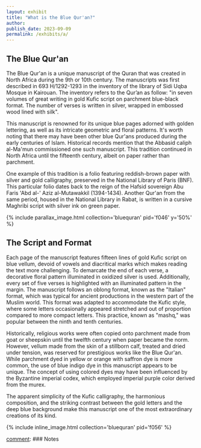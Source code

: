 ```yaml
---
layout: exhibit
title: "What is the Blue Qur'an?"
author: 
publish_date: 2023-09-09
permalink: /exhibits/a/
---
```


## The Blue Qur'an
The Blue Qur'an is a unique manuscript of the Quran that was created in North Africa during the 9th or 10th century. The manuscripts was first described in 693 H/1292-1293 in the inventory of the library of Sidi Uqba Mosque in Kairouan. The inventory refers to the Qur’an as follow: "in seven volumes of great writing in gold Kufic script on parchment blue-black format. The number of verses is written in silver, wrapped in embossed wood lined with silk".

This manuscript is renowned for its unique blue pages adorned with golden lettering, as well as its intricate geometric and floral patterns. It's worth noting that there may have been other blue Qur'ans produced during the early centuries of Islam. Historical records mention that the Abbasid caliph al-Ma'mun commissioned one such manuscript. This tradition continued in North Africa until the fifteenth century, albeit on paper rather than parchment.

One example of this tradition is a folio featuring reddish-brown paper with silver and gold calligraphy, preserved in the National Library of Paris (BNF). This particular folio dates back to the reign of the Hafsid sovereign Abu Faris 'Abd al-' Aziz al-Mutawakkil (1394-1434). Another Qur'an from the same period, housed in the National Library in Rabat, is written in a cursive Maghribi script with silver ink on green paper.

{% include parallax_image.html collection='bluequran' pid='f046' y='50%' %}


## The Script and Format

Each page of the manuscript features fifteen lines of gold Kufic script on blue vellum, devoid of vowels and diacritical marks which makes reading the text more challenging. To demarcate the end of each verse, a decorative floral pattern illuminated in oxidized silver is used. Additionally, every set of five verses is highlighted with an illuminated pattern in the margin. The manuscript follows an oblong format, known as the "Italian" format, which was typical for ancient productions in the western part of the Muslim world. This format was adapted to accommodate the Kufic style, where some letters occasionally appeared stretched and out of proportion compared to more compact letters. This practice, known as "mashq," was popular between the ninth and tenth centuries.

Historically, religious works were often copied onto parchment made from goat or sheepskin until the twelfth century when paper became the norm. However, vellum made from the skin of a stillborn calf, treated and dried under tension, was reserved for prestigious works like the Blue Qur'an. While parchment dyed in yellow or orange with saffron dye is more common, the use of blue indigo dye in this manuscript appears to be unique. The concept of using colored dyes may have been influenced by the Byzantine imperial codex, which employed imperial purple color derived from the murex.

The apparent simplicity of the Kufic calligraphy, the harmonious composition, and the striking contrast between the gold letters and the deep blue background make this manuscript one of the most extraordinary creations of its kind.


{% include inline_image.html collection='bluequran' pid='f056' %}




[comment]: XXX[^1]








[comment]: ---

[comment]: ### Notes

[comment]: [^1]: 

[comment]: [^2]: 